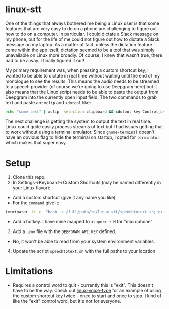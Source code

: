# linux-stt

One of the things that always bothered me being a Linux user is that some features that are very easy to do on a phone are challenging to figure out how to do on a computer.
In particular, I could dictate a Slack message on my phone, but for the life of me could not figure out how to dictate a Slack message on my laptop.
As a matter of fact, unless the dictation feature came within the app itself, dictation seemed to be a tool that was simply unavailable on Linux more broadly.
Of course, I knew that wasn't true, there had to be a way.
I finally figured it out!

My primary requirement was, when pressing a custom shortcut key, I wanted to be able to dictate in real time without waiting until the end of my monologue to see the results.
This means the audio needs to be streamed to a speech provider (of course we're going to use Deepgram here) but it also means that the Linux script needs to be able to paste the output from Deepgram into the currently open input field.
The two commands to grab text and paste are `xclip` and `xdotool` like:
```sh
echo "some text" | xclip -selection clipboard && xdotool key Control_L+v
```

The next challenge is getting the system to output the text in real time.
Linux could quite easily process streams of text but I had issues getting that to work without using a terminal emulator.
Since `gnome-terminal` doesn't have an obvious flag to hide the terminal on startup, I opted for `terminator` which makes that super easy.


# Setup
1. Clone this repo.
2. In Settings->Keyboard->Custom Shortcuts (may be named differently in your Linux flavor):
  - Add a custom shortcut (give it any name you like)
  - For the `command` give it:
```sh
terminator -H -e  "bash -c /full/path/to/linux-stt/speechtotext.sh; exit"
```
  - Add a hotkey.  I have mine mapped to `<super> + M` for "microphone"
3. Add a `.env` file with the `DEEPGRAM_API_KEY` defined.
  - No, it won't be able to read from your system environment variables.
4. Update the script `speechtotext.sh` with the full paths to your location



# Limitations
- Requires a control word to quit - currently this is "exit".  This doesn't have to be the way.  Check out [linux-voice-type](https://github.com/Jeremie-Chauvel/linux-voice-type/tree/main) for an example of using the custom shortcut key twice - once to start and once to stop.  I kind of like the "exit" control word, but it's not for everyone.